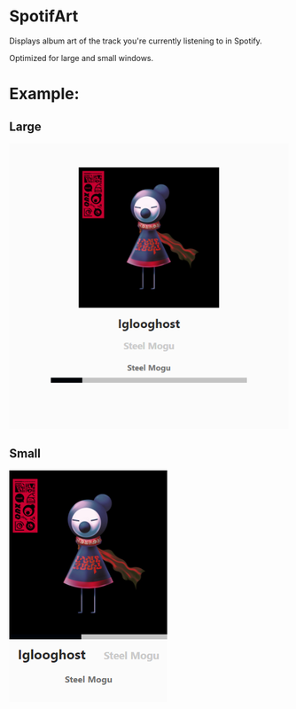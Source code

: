 # SpotifArt

Displays album art of the track you're currently listening to in Spotify.

Optimized for large and small windows.

# Example:

## Large

![](images/large-example.png)

## Small

![](images/small-example.png)